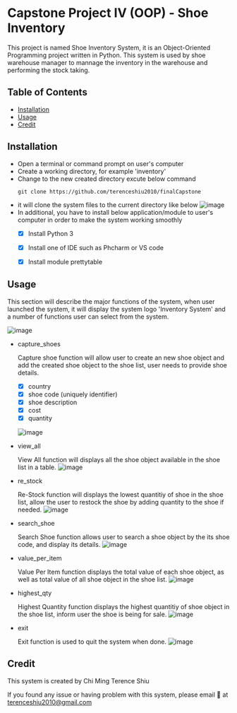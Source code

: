 # Capstone Project IV (OOP) - Shoe Inventory
This project is named Shoe Inventory System, it is an Object-Oriented Programming project written in Python. This system is used by shoe warehouse manager to mannage the inventory in the warehouse and performing the stock taking.
## Table of Contents
- [Installation](README.md#installation)
- [Usage](README.md#usage)
- [Credit](#credit)
## Installation
- Open a terminal or command prompt on user's computer
- Create a working directory, for example 'inventory'
- Change to the new created directory
excute below command
  ```
  git clone https://github.com/terenceshiu2010/finalCapstone
  ```
- it will clone the system files to the current directory like below
![image](https://user-images.githubusercontent.com/108268967/210893073-655f43f9-97ac-40cb-9760-d30fc1b0265a.png)
- In additional, you have to install below application/module to user's computer in order to make the system working smoothly
  - [x] Install Python 3
  - [x] Install one of IDE such as Phcharm or VS code
  - [x] Install module prettytable


## Usage
This section will describe the major functions of the system, when user launched the system, it will display the system logo 'Inventory System' and a number of functions user can select from the system.

![image](https://user-images.githubusercontent.com/108268967/210894157-24ea78c5-a69b-4e84-b30f-e0ab2ed500f0.png)

- capture_shoes

  Capture shoe function will allow user to create an new shoe object and add the created shoe object to the shoe list, user needs to provide shoe details.
  - [x] country
  - [x] shoe code (uniquely identifier)
  - [x] shoe description
  - [x] cost
  - [x] quantity
  
  ![image](https://user-images.githubusercontent.com/108268967/210895172-1afa6c1f-13ac-42da-a8a1-5fd430d8f938.png)
  
- view_all

  View All function will displays all the shoe object available in the shoe list in a table.
  ![image](https://user-images.githubusercontent.com/108268967/210895541-427194ca-f7af-4955-afe5-dda35f5496ce.png)

- re_stock

  Re-Stock function will displays the lowest quantitiy of shoe in the shoe list, allow the user to restock the shoe by adding quantity to the shoe if needed.
  ![image](https://user-images.githubusercontent.com/108268967/210895830-142f43d9-f576-4ecd-a5d5-e6fa9d78ca7d.png)

- search_shoe

  Search Shoe function allows user to search a shoe object by the its shoe code, and display its details.
  ![image](https://user-images.githubusercontent.com/108268967/210896142-75291334-dede-43a2-9708-63a8dea22d84.png)


- value_per_item

  Value Per Item function displays the total value of each shoe object, as well as total value of all shoe object in the shoe list.
  ![image](https://user-images.githubusercontent.com/108268967/210896349-0e1f4be3-abb0-44df-add4-0e2ee36d5d4f.png)

- highest_qty

  Highest Quantity function displays the highest quantitiy of shoe object in the shoe list, inform user the shoe is being for sale.
  ![image](https://user-images.githubusercontent.com/108268967/211005986-8992353b-2005-499e-80e6-97267ed1dc5b.png)


- exit

  Exit function is used to quit the system when done.
  ![image](https://user-images.githubusercontent.com/108268967/210896755-d059a035-6cdd-4cd1-989c-e08af71ab832.png)


## Credit
This system is created by Chi Ming Terence Shiu

If you found any issue or having problem with this system, please email :e-mail: at terenceshiu2010@gmail.com
